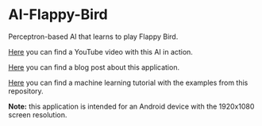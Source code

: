 # AI-Flappy-Bird

Perceptron-based AI that learns to play Flappy Bird.

[Here](https://www.youtube.com/watch?v=HQYsjk9Ufkw&t=4s) you can find a YouTube video with this AI in action.

[Here](https://steemit.com/steemstem/@neavvy/ai-learns-to-play-flappy-bird-the-impact-of-machine-learning-on-steem-blockchain) you can find a blog post about this application.

[Here](https://steemit.com/utopian-io/@neavvy/teaching-ai-to-play-flappy-bird-the-concept-of-perceptron-or-neural-networks-1) you can find a machine learning tutorial with the examples from this repository.

**Note:** this application is intended for an Android device with the 1920x1080 screen resolution.
